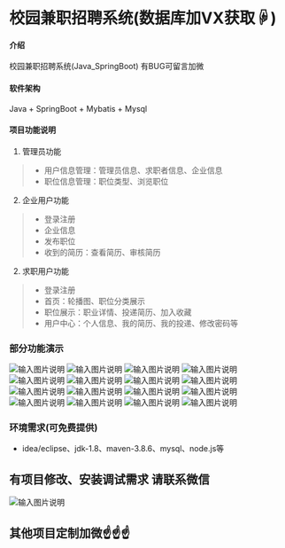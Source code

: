 # 校园兼职招聘系统(数据库加VX获取☟)

#### 介绍
校园兼职招聘系统(Java_SpringBoot)
有BUG可留言加微

#### 软件架构
Java + SpringBoot + Mybatis + Mysql


#### 项目功能说明

1.  管理员功能
> + 用户信息管理：管理员信息、求职者信息、企业信息
> + 职位信息管理：职位类型、浏览职位
2.  企业用户功能
> + 登录注册
> + 企业信息
> + 发布职位
> + 收到的简历：查看简历、审核简历
2.  求职用户功能
> + 登录注册
> + 首页：轮播图、职位分类展示
> + 职位展示：职业详情、投递简历、加入收藏
> + 用户中心：个人信息、我的简历、我的投递、修改密码等

### 部分功能演示
![输入图片说明](photo/1-1.png)
![输入图片说明](photo/1-2.png)
![输入图片说明](photo/1-3.png)
![输入图片说明](photo/1-4.png)
![输入图片说明](photo/1-5.png)
![输入图片说明](photo/1-7.png)
![输入图片说明](photo/1-8.png)
![输入图片说明](photo/2-1.png)
![输入图片说明](photo/2-2.png)
![输入图片说明](photo/2-3.png)
![输入图片说明](photo/3-1.png)
![输入图片说明](photo/3-2.png)
![输入图片说明](photo/3-3.png)
![输入图片说明](photo/3-4.png)
![输入图片说明](photo/3-5.png)
![输入图片说明](photo/3-6.png)


### 环境需求(可免费提供)
- idea/eclipse、jdk-1.8、maven-3.8.6、mysql、node.js等


## 有项目修改、安装调试需求 请联系微信
![输入图片说明](photo/0-WeChat.png)

## 其他项目定制加微☝☝☝


